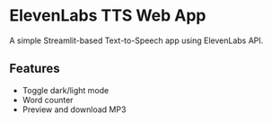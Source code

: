 # ElevenLabs TTS Web App

A simple Streamlit-based Text-to-Speech app using ElevenLabs API.

## Features
- Toggle dark/light mode
- Word counter
- Preview and download MP3
